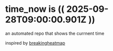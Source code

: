 # time_now is (( 2025-09-28T09:00:00.901Z ))

an automated repo that shows the currnent time

inspired by [breakingheatmap](https://github.com/breakingheatmap/breakingheatmap)